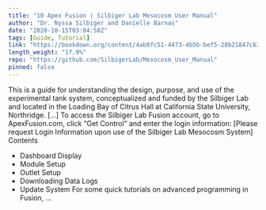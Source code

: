 ```yaml
---
title: "10 Apex Fusion | Silbiger Lab Mesocosm User Manual"
author: "Dr. Nyssa Silbiger and Danielle Barnas"
date: "2020-10-15T03:04:58Z"
tags: [Guide, Tutorial]
link: "https://bookdown.org/content/4ab8fc51-4473-4b5b-bef5-28b21847c631/"
length_weight: "17.9%"
repo: "https://github.com/SilbigerLab/Mesocosm_User_Manual"
pinned: false
---
```


This is a guide for understanding the design, purpose, and use of the experimental tank system, conceptualized and funded by the Silbiger Lab and located in the Loading Bay of Citrus Hall at California State University, Northridge. [...] To access the Silbiger Lab Fusion account, go to ApexFusion.com, click “Get Control” and enter the login information:
[Please request Login Information upon use of the Silbiger Lab Mesocosm System] Contents
- Dashboard Display
- Module Setup
- Outlet Setup
- Downloading Data Logs
- Update System For some quick tutorials on advanced programming in Fusion, ...
